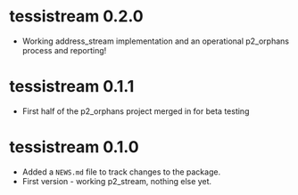 # tessistream 0.2.0

* Working address_stream implementation and an operational p2_orphans process and reporting!

# tessistream 0.1.1

* First half of the p2_orphans project merged in for beta testing

# tessistream 0.1.0

* Added a `NEWS.md` file to track changes to the package.
* First version - working p2_stream, nothing else yet.
